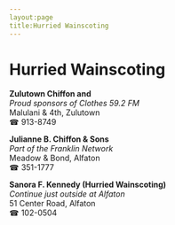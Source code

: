 ```yaml
---
layout:page
title:Hurried Wainscoting
---
```

# Hurried Wainscoting

**Zulutown Chiffon and**  
_Proud sponsors of Clothes 59.2 FM_  
Malulani & 4th, Zulutown  
☎ 913-8749



**Julianne B. Chiffon & Sons**  
_Part of the Franklin Network_  
Meadow & Bond, Alfaton  
☎ 351-1777



**Sanora F. Kennedy (Hurried Wainscoting)**  
_Continue just outside at Alfaton_  
51 Center Road, Alfaton  
☎ 102-0504



